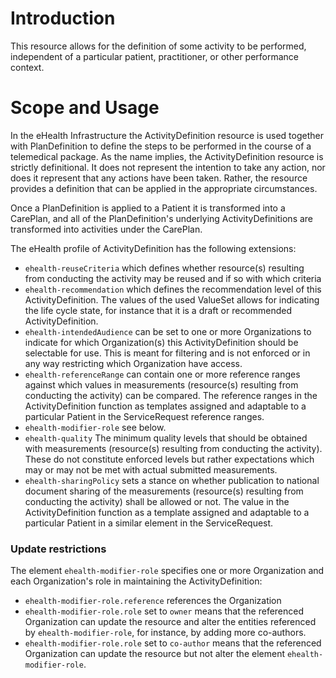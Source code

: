 # Introduction
This resource allows for the definition of some activity to be performed, independent of a particular patient,
 practitioner, or other performance context.

# Scope and Usage
In the eHealth Infrastructure the ActivityDefinition resource is used together with PlanDefinition 
to define the steps to be performed in the course of a telemedical package. As the name implies,
 the ActivityDefinition resource is strictly definitional. It does not represent the intention to 
 take any action, nor does it represent that any actions have been taken. Rather, the resource 
 provides a definition that can be applied in the appropriate circumstances. 

Once a PlanDefinition is applied to a Patient it is transformed into a CarePlan, and all of the
 PlanDefinition's underlying ActivityDefinitions are transformed into activities under the CarePlan.

The eHealth profile of ActivityDefinition has the following extensions:
* `ehealth-reuseCriteria` which defines whether resource(s) resulting from conducting the activity may
be reused and if so with which criteria
* `ehealth-recommendation` which defines the recommendation level of this ActivityDefinition. The values
of the used ValueSet allows for indicating the life cycle state, for instance that it is a draft or recommended 
ActivityDefinition.
* `ehealth-intendedAudience` can be set to one or more Organizations to indicate for which Organization(s) 
this ActivityDefinition should be selectable for use. This is meant for filtering and is not enforced or
in any way restricting which Organization have access.
* `ehealth-referenceRange` can contain one or more reference ranges against which values in measurements (resource(s)
 resulting from conducting the activity) can be compared. The reference ranges in the ActivityDefinition function as templates
assigned and adaptable to a particular Patient in the ServiceRequest reference ranges.
* `ehealth-modifier-role` see below.
* `ehealth-quality` The minimum quality levels that should be obtained with measurements (resource(s) resulting
from conducting the activity). These do not constitute enforced levels but rather expectations which
may or may not be met with actual submitted measurements.
* `ehealth-sharingPolicy` sets a stance on whether publication to national document sharing
of the measurements (resource(s) resulting
from conducting the activity) shall be allowed or not. The value in the ActivityDefinition
function as a template assigned and adaptable to a particular Patient in a similar element in the
 ServiceRequest.

### Update restrictions
The element `ehealth-modifier-role` specifies one or more Organization and each Organization's role in maintaining
the ActivityDefinition:
 
 * `ehealth-modifier-role.reference` references the Organization
 * `ehealth-modifier-role.role` set to `owner` means that the referenced Organization can update the resource 
 and alter the entities referenced by `ehealth-modifier-role`, for instance, by adding more co-authors.
 * `ehealth-modifier-role.role` set to `co-author` means that the referenced Organization can update the resource
  but not alter the element `ehealth-modifier-role`.
